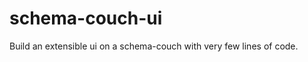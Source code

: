 schema-couch-ui
===============

Build an extensible ui on a schema-couch with very few lines of code. 
